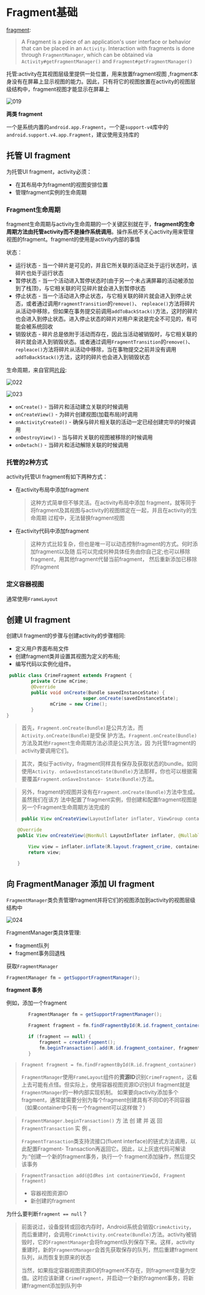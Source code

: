 # Fragment基础

[fragment](https://developer.android.com/reference/android/app/Fragment):

> A Fragment is a piece of an application's user interface or behavior that can be placed in an `Activity`. Interaction with fragments is done through `FragmentManager`, which can be obtained via `Activity#getFragmentManager()` and `Fragment#getFragmentManager()`

托管:activity在其视图层级里提供一处位置，用来放置fragment视图 ,fragment本身没有在屏幕上显示视图的能力。因此，只有将它的视图放置在activity的视图层级结构中，fragment视图才能显示在屏幕上 

![019](https://github.com/winfredzen/Android-Basic/raw/master/images/019.png)

**两类 fragment** 

一个是系统内置的`android.app.Fragment`，一个是`support-v4`库中的`android.support.v4.app.Fragment`，建议使用支持库的

## 托管 UI fragment

为托管UI fragment，activity必须：

+ 在其布局中为fragment的视图安排位置 
+ 管理fragment实例的生命周期 

### Fragment生命周期

fragment生命周期与activity生命周期的一个关键区别就在于，**fragment的生命周期方法由托管activity而不是操作系统调用**。操作系统不关心activity用来管理视图的fragment。fragment的使用是activity内部的事情 

状态：

+ 运行状态 - 当一个碎片是可见的，并且它所关联的活动正处于运行状态时，该碎片也处于运行状态
+ 暂停状态 - 当一个活动进入暂停状态时(由于另一个未占满屏幕的活动被添加到了栈顶)，与它相关联的可见碎片就会进入到暂停状态
+ 停止状态 - 当一个活动进入停止状态，与它相关联的碎片就会进入到停止状态，或者通过调用`FragmentTransition`的`remove()`、 `repleace()`方法将碎片从活动中移除，但如果在事务提交前调用`addToBackStack()`方法，这时的碎片也会进入到停止状态。进入停止状态的碎片对用户来说是完全不可见的，有可能会被系统回收
+ 销毁状态 - 碎片总是依附于活动而存在，因此当活动被销毁时，与它相关联的碎片就会进入到销毁状态。或者通过调用`FragmentTransition`的`remove()`、 `repleace()`方法将碎片从活动中移除，当在事物提交之前并没有调用`addToBackStack()`方法，这时的碎片也会进入到销毁状态

生命周期，来自官网[片段](https://developer.android.com/guide/components/fragments):

![022](https://github.com/winfredzen/Android-Basic/raw/master/images/022.png)

![023](https://github.com/winfredzen/Android-Basic/raw/master/images/023.png)

+ `onCreate()` - 当碎片和活动建立关联的时候调用
+ `onCreateView()` - 为碎片创建视图(加载布局)时调用
+ `onActivityCreated()` - 确保与碎片相关联的活动一定已经创建完毕的时候调用
+ `onDestroyView()` - 当与碎片关联的视图被移除的时候调用
+ `onDetach()` - 当碎片和活动解除关联的时候调用

### 托管的2种方式

activity托管UI fragment有如下两种方式：

+ 在activity布局中添加fragment

  > 这种方式简单但不够灵活。在activity布局中添加 fragment，就等同于将fragment及其视图与activity的视图绑定在一起，并且在activity的生命周期 过程中，无法替换fragment视图 

+ 在activity代码中添加fragment 

  > 这种方式比较复杂，但也是唯一可以动态控制fragment的方式。何时添加fragment以及随 后可以完成何种具体任务由你自己定;也可以移除fragment，用其他fragment代替当前fragment， 然后重新添加已移除的fragment 



### 定义容器视图 

通常使用`FrameLayout` 





## 创建 UI fragment 

创建UI fragment的步骤与创建activity的步骤相同: 

+ 定义用户界面布局文件
+ 创建fragment类并设置其视图为定义的布局; 
+ 编写代码以实例化组件。 

```java
 public class CrimeFragment extends Fragment {
         private Crime mCrime;
         @Override
         public void onCreate(Bundle savedInstanceState) {
							super.onCreate(savedInstanceState); 
             	mCrime = new Crime();
         }
} 
```

>首先，`Fragment.onCreate(Bundle)`是公共方法，而`Activity.onCreate(Bundle)`是受保 护方法。`Fragment.onCreate(Bundle)`方法及其他`Fragment`生命周期方法必须是公共方法，因 为托管fragment的activity要调用它们。 

> 其次，类似于activity，fragment同样具有保存及获取状态的bundle。如同使用`Activity. onSaveInstanceState(Bundle)`方法那样，你也可以根据需要覆盖`Fragment.onSaveInstance- State(Bundle)`方法。 

> 另外，fragment的视图并没有在`Fragment.onCreate(Bundle)`方法中生成。虽然我们在该方 法中配置了fragment实例，但创建和配置fragment视图是另一个Fragment生命周期方法完成的 
>
> ```java
> public View onCreateView(LayoutInflater inflater, ViewGroup container, Bundle savedInstanceState)
> ```



```java
    @Override
    public View onCreateView(@NonNull LayoutInflater inflater, @Nullable ViewGroup container, @Nullable Bundle savedInstanceState) {

        View view = inflater.inflate(R.layout.fragment_crime, container, false);
        return view;

    }
```



## 向 FragmentManager 添加 UI fragment 

`FragmentManager`类负责管理fragment并将它们的视图添加到activity的视图层级结构中 

![024](https://github.com/winfredzen/Android-Basic/raw/master/images/024.png)

FragmentManager类具体管理:

+ fragment队列
+ fragment事务回退栈 

获取`FragmentManager`

```java
FragmentManager fm = getSupportFragmentManager();
```

**fragment 事务** 

例如，添加一个fragment

```java
        FragmentManager fm = getSupportFragmentManager();

        Fragment fragment = fm.findFragmentById(R.id.fragment_container);

        if (fragment == null) {
            fragment = createFragment();
            fm.beginTransaction().add(R.id.fragment_container, fragment).commit();
        }

```

> `Fragment fragment = fm.findFragmentById(R.id.fragment_container)`
>
> `FragmentManager`使用`FrameLayout`组件的**资源ID**识别`CrimeFragment`，这看上去可能有点怪。但实际上，使用容器视图资源ID识别UI fragment就是`FragmentManager`的一种内部实现机制。 如果要向activity添加多个fragment，通常就需要分别为每个fragment创建具有不同ID的不同容器 （如果container中只有一个fragment可以这样做？）

>`FragmentManager.beginTransaction()` 方 法 创 建 并 返 回 `FragmentTransaction` 实 例 。 
>
>`FragmentTransaction`类支持流接口(fluent interface)的链式方法调用，以此配置Fragment- Transaction再返回它。因此，以上灰底代码可解读为:“创建一个新的fragment事务，执行一个 fragment添加操作，然后提交该事务 

> `FragmentTransaction add(@IdRes int containerViewId, Fragment fragment)`
>
> + 容器视图资源ID
> + 新创建的fragment

为什么要判断`fragment == null`？

> 前面说过，设备旋转或回收内存时，Android系统会销毁`CrimeActivity`，而后重建时，会调用`CrimeActivity.onCreate(Bundle)`方法。activity被销毁时，它的`FragmentManager`会将fragment队列保存下来。这样，activity重建时，新的`FragmentManager`会首先获取保存的队列，然后重建fragment队列，从而恢复到原来的状态 
>
> 当然，如果指定容器视图资源ID的fragment不存在，则fragment变量为空值。这时应该新建 `CrimeFragment`，并启动一个新的fragment事务，将新建fragment添加到队列中 













